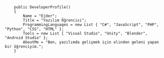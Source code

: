 <code>
    public DeveloperProfile()
    {
        Name = "Ejder";
        Title = "Yazılım Öğrencisi";
        ProgrammingLanguages = new List<string> { "C#", "JavaScript", "PHP", "Python", "CSS", "HTML" };
        Tools = new List<string> { "Visual Studio", "Unity", "Blender", "Android Studio" };
        AboutMe = "Ben, yazılımda gelişmek için elinden geleni yapan bir öğrenciyim.";
    }
</code>
